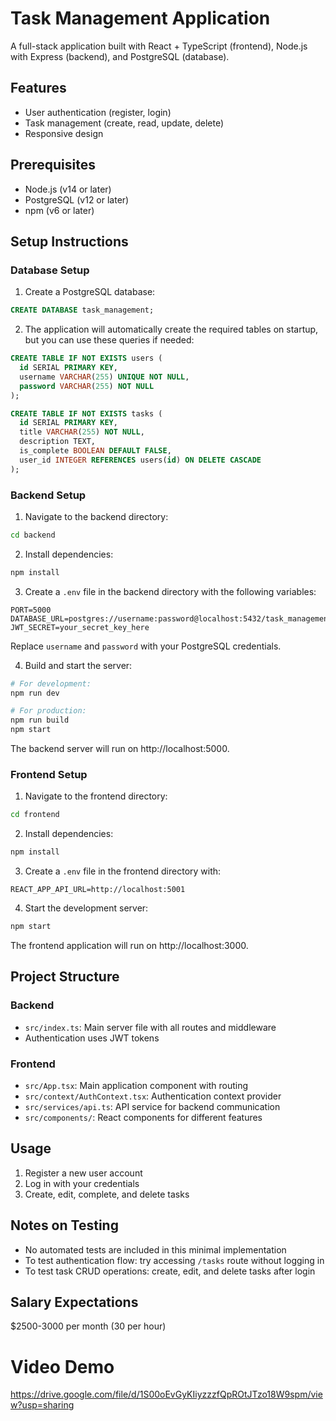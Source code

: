# Task Management Application

A full-stack application built with React + TypeScript (frontend), Node.js with Express (backend), and PostgreSQL (database).

## Features

- User authentication (register, login)
- Task management (create, read, update, delete)
- Responsive design

## Prerequisites

- Node.js (v14 or later)
- PostgreSQL (v12 or later)
- npm (v6 or later)

## Setup Instructions

### Database Setup

1. Create a PostgreSQL database:

```sql
CREATE DATABASE task_management;
```

2. The application will automatically create the required tables on startup, but you can use these queries if needed:

```sql
CREATE TABLE IF NOT EXISTS users (
  id SERIAL PRIMARY KEY,
  username VARCHAR(255) UNIQUE NOT NULL,
  password VARCHAR(255) NOT NULL
);

CREATE TABLE IF NOT EXISTS tasks (
  id SERIAL PRIMARY KEY,
  title VARCHAR(255) NOT NULL,
  description TEXT,
  is_complete BOOLEAN DEFAULT FALSE,
  user_id INTEGER REFERENCES users(id) ON DELETE CASCADE
);
```

### Backend Setup

1. Navigate to the backend directory:

```bash
cd backend
```

2. Install dependencies:

```bash
npm install
```

3. Create a `.env` file in the backend directory with the following variables:

```
PORT=5000
DATABASE_URL=postgres://username:password@localhost:5432/task_management
JWT_SECRET=your_secret_key_here
```

Replace `username` and `password` with your PostgreSQL credentials.

4. Build and start the server:

```bash
# For development:
npm run dev

# For production:
npm run build
npm start
```

The backend server will run on http://localhost:5000.

### Frontend Setup

1. Navigate to the frontend directory:

```bash
cd frontend
```

2. Install dependencies:

```bash
npm install
```

3. Create a `.env` file in the frontend directory with:

```
REACT_APP_API_URL=http://localhost:5001
```

4. Start the development server:

```bash
npm start
```

The frontend application will run on http://localhost:3000.

## Project Structure

### Backend

- `src/index.ts`: Main server file with all routes and middleware
- Authentication uses JWT tokens

### Frontend

- `src/App.tsx`: Main application component with routing
- `src/context/AuthContext.tsx`: Authentication context provider
- `src/services/api.ts`: API service for backend communication
- `src/components/`: React components for different features

## Usage

1. Register a new user account
2. Log in with your credentials
3. Create, edit, complete, and delete tasks

## Notes on Testing

- No automated tests are included in this minimal implementation
- To test authentication flow: try accessing `/tasks` route without logging in
- To test task CRUD operations: create, edit, and delete tasks after login

## Salary Expectations

$2500-3000 per month (30 per hour)

# Video Demo

https://drive.google.com/file/d/1S00oEvGyKIiyzzzfQpROtJTzo18W9spm/view?usp=sharing